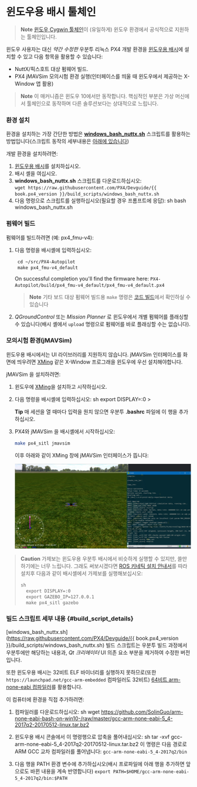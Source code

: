 # 윈도우용 배시 툴체인

> **Note** [윈도우 Cygwin 툴체인](../setup/dev_env_windows_cygwin.md)이 (유일하게) 윈도우 환경에서 공식적으로 지원하는 툴체인입니다.

윈도우 사용자는 대신 *약간 수정한* 우분투 리눅스 PX4 개발 환경을 [윈도우용 배시](https://github.com/Microsoft/BashOnWindows)에 설치할 수 있고 다음 항목을 활용할 수 있습니다:

* NuttX/픽스호트 대상 펌웨어 빌드.
* PX4 jMAVSim 모의시험 환경 실행(인터페이스를 띄울 때 윈도우에서 제공하는 X-Window 앱 활용)

> **Note** 이 매커니즘은 윈도우 10에서만 동작합니다. 핵심적인 부분은 가상 머신에서 툴체인으로 동작하며 다른 솔루션보다는 상대적으로 느립니다.

### 환경 설치

환경을 설치하는 가장 간단한 방법은 **<a href="https://raw.githubusercontent.com/PX4/Devguide/{{ book.px4_version }}/build_scripts/windows_bash_nuttx.sh" target="_blank" download>windows_bash_nuttx.sh</a>** 스크립트를 활용하는 방법입니다(스크립트 동작의 세부내용은 [아래에 있습니다](#build_script_details))

개발 환경을 설치하려면:

1. [윈도우용 배시](https://github.com/Microsoft/BashOnWindows)를 설치하십시오.
2. 배시 셸을 여십시오.
3. **windows_bash_nuttx.sh** 스크립트를 다운로드하십시오:  
    `wget https://raw.githubusercontent.com/PX4/Devguide/{{ book.px4_version }}/build_scripts/windows_bash_nuttx.sh`
4. 다음 명령으로 스크립트를 실행하십시오(필요할 경우 프롬프트에 응답): 
        sh
        bash windows_bash_nuttx.sh

### 펌웨어 빌드

펌웨어를 빌드하려면 (예: px4_fmu-v4):

1. 다음 명령을 배시셸에 입력하십시오:
    
        cd ~/src/PX4-Autopilot
        make px4_fmu-v4_default
        
    
    On successful completion you'll find the firmware here: `PX4-Autopilot/build/px4_fmu-v4_default/px4_fmu-v4_default.px4`
    
    > **Note** 기타 보드 대상 펌웨어 빌드용 `make` 명령은 [코드 빌드](../setup/building_px4.md#nuttx)에서 확인하실 수 있습니다

2. *QGroundControl* 또는 *Mission Planner* 로 윈도우에서 개별 펌웨어를 플래싱할 수 있습니다(배시 셸에서 `upload` 명령으로 펌웨어를 바로 플래싱할 수는 없습니다).

### 모의시험 환경(jMAVSim)

윈도우용 배시에서는 UI 라이브러리를 지원하지 않습니다. jMAVSim 인터페이스를 화면에 띄우려면 [XMing](https://sourceforge.net/projects/xming/) 같은 X-Window 프로그래을 윈도우에 우선 설치해야합니다.

jMAVSim 을 설치하려면:

1. 윈도우에 [XMing](https://sourceforge.net/projects/xming/)을 설치하고 시작하십시오.
2. 다음 명령을 배시셸에 입력하십시오: 
        sh
        export DISPLAY=:0 > 
    
    **Tip** 매 세션을 열 때마다 입력을 원치 않으면 우분투 **.bashrc** 파일에 이 행을 추가하십시오.
3. PX4와 jMAVSim 을 배시셸에서 시작하십시오:
    
    ```sh
    make px4_sitl jmavsim
    ```
    
    이후 아래와 같이 XMing 창에 jMAVSim 인터페이스가 뜹니다:
    
    ![jMAVSimOnWindows](../../assets/simulation/jmavsim_on_windows.png)

> **Caution** 가제보는 윈도우용 우분투 배시에서 비슷하게 실행할 수 있지만, 쓸만하기에는 너무 느립니다. 그래도 써보시겠다면 [ROS 키네틱 설치 안내서](http://wiki.ros.org/kinetic/Installation/Ubuntu)를 따라 설치후 다음과 같이 배시셸에서 가제보를 실행해보십시오: 
> 
>     sh
>       export DISPLAY=:0
>       export GAZEBO_IP=127.0.0.1
>       make px4_sitl gazebo

### 빌드 스크립트 세부 내용 {#build_script_details}

[windows_bash_nuttx.sh](https://raw.githubusercontent.com/PX4/Devguide/{{ book.px4_version }}/build_scripts/windows_bash_nuttx.sh) 빌드 스크립트는 우분투 빌드 과정에서 우분투에만 해당하는 내용과, *Qt 크리에이터* UI 의존 요소 부분을 제거하여 수정한 버전입니다.

또한 윈도우용 배시는 32비트 ELF 바이너리를 실행하지 못하므로(또한 `https://launchpad.net/gcc-arm-embedded` 컴파일러도 32비트) [64비트 arm-none-eabi 컴파일러](https://github.com/SolinGuo/arm-none-eabi-bash-on-win10-.git)를 활용합니다.

이 컴퓨터에 환경을 직접 추가하려면:

1. 컴파일러를 다운로드하십시오: 
        sh
        wget https://github.com/SolinGuo/arm-none-eabi-bash-on-win10-/raw/master/gcc-arm-none-eabi-5_4-2017q2-20170512-linux.tar.bz2

2. 윈도우용 배시 콘솔에서 이 명령행으로 압축을 풀어내십시오: 
        sh
        tar -xvf gcc-arm-none-eabi-5_4-2017q2-20170512-linux.tar.bz2 이 명령은 다음 경로로 ARM GCC 교차 컴파일러를 풀어냅니다: ```gcc-arm-none-eabi-5_4-2017q2/bin```

3. 다음 행을 PATH 환경 변수에 추가하십시오(배시 프로파일에 아래 행을 추가하면 앞으로도 바뀐 내용을 계속 반영합니다) ```export PATH=$HOME/gcc-arm-none-eabi-5_4-2017q2/bin:$PATH```